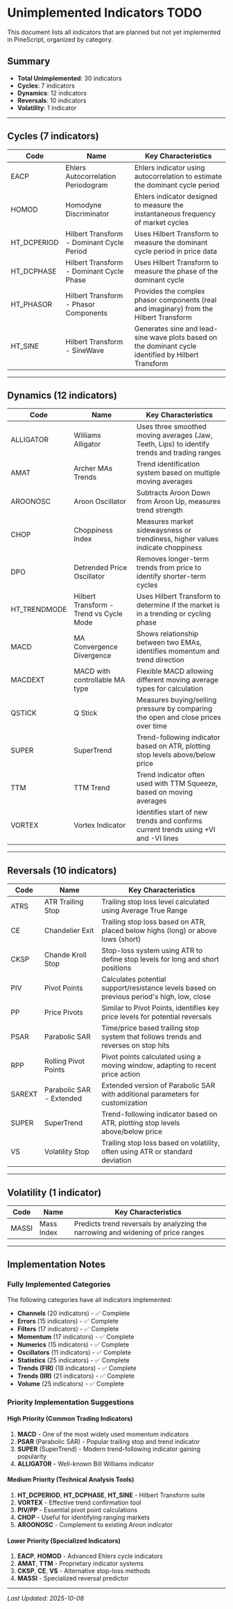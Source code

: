 # Unimplemented Indicators TODO

This document lists all indicators that are planned but not yet implemented in PineScript, organized by category.

## Summary
- **Total Unimplemented**: 30 indicators
- **Cycles**: 7 indicators
- **Dynamics**: 12 indicators
- **Reversals**: 10 indicators
- **Volatility**: 1 indicator

---

## Cycles (7 indicators)

| Code | Name | Key Characteristics |
|------|------|---------------------|
| EACP | Ehlers Autocorrelation Periodogram | Ehlers indicator using autocorrelation to estimate the dominant cycle period |
| HOMOD | Homodyne Discriminator | Ehlers indicator designed to measure the instantaneous frequency of market cycles |
| HT_DCPERIOD | Hilbert Transform - Dominant Cycle Period | Uses Hilbert Transform to measure the dominant cycle period in price data |
| HT_DCPHASE | Hilbert Transform - Dominant Cycle Phase | Uses Hilbert Transform to measure the phase of the dominant cycle |
| HT_PHASOR | Hilbert Transform - Phasor Components | Provides the complex phasor components (real and imaginary) from the Hilbert Transform |
| HT_SINE | Hilbert Transform - SineWave | Generates sine and lead-sine wave plots based on the dominant cycle identified by Hilbert Transform |

---

## Dynamics (12 indicators)

| Code | Name | Key Characteristics |
|------|------|---------------------|
| ALLIGATOR | Williams Alligator | Uses three smoothed moving averages (Jaw, Teeth, Lips) to identify trends and trading ranges |
| AMAT | Archer MAs Trends | Trend identification system based on multiple moving averages |
| AROONOSC | Aroon Oscillator | Subtracts Aroon Down from Aroon Up, measures trend strength |
| CHOP | Choppiness Index | Measures market sidewaysness or trendiness, higher values indicate choppiness |
| DPO | Detrended Price Oscillator | Removes longer-term trends from price to identify shorter-term cycles |
| HT_TRENDMODE | Hilbert Transform - Trend vs Cycle Mode | Uses Hilbert Transform to determine if the market is in a trending or cycling phase |
| MACD | MA Convergence Divergence | Shows relationship between two EMAs, identifies momentum and trend direction |
| MACDEXT | MACD with controllable MA type | Flexible MACD allowing different moving average types for calculation |
| QSTICK | Q Stick | Measures buying/selling pressure by comparing the open and close prices over time |
| SUPER | SuperTrend | Trend-following indicator based on ATR, plotting stop levels above/below price |
| TTM | TTM Trend | Trend indicator often used with TTM Squeeze, based on moving averages |
| VORTEX | Vortex Indicator | Identifies start of new trends and confirms current trends using +VI and -VI lines |

---

## Reversals (10 indicators)

| Code | Name | Key Characteristics |
|------|------|---------------------|
| ATRS | ATR Trailing Stop | Trailing stop loss level calculated using Average True Range |
| CE | Chandelier Exit | Trailing stop loss based on ATR, placed below highs (long) or above lows (short) |
| CKSP | Chande Kroll Stop | Stop-loss system using ATR to define stop levels for long and short positions |
| PIV | Pivot Points | Calculates potential support/resistance levels based on previous period's high, low, close |
| PP | Price Pivots | Similar to Pivot Points, identifies key price levels for potential reversals |
| PSAR | Parabolic SAR | Time/price based trailing stop system that follows trends and reverses on stop hits |
| RPP | Rolling Pivot Points | Pivot points calculated using a moving window, adapting to recent price action |
| SAREXT | Parabolic SAR - Extended | Extended version of Parabolic SAR with additional parameters for customization |
| SUPER | SuperTrend | Trend-following indicator based on ATR, plotting stop levels above/below price |
| VS | Volatility Stop | Trailing stop loss based on volatility, often using ATR or standard deviation |

---

## Volatility (1 indicator)

| Code | Name | Key Characteristics |
|------|------|---------------------|
| MASSI | Mass Index | Predicts trend reversals by analyzing the narrowing and widening of price ranges |

---

## Implementation Notes

### Fully Implemented Categories
The following categories have all indicators implemented:
- **Channels** (20 indicators) - ✅ Complete
- **Errors** (15 indicators) - ✅ Complete
- **Filters** (17 indicators) - ✅ Complete
- **Momentum** (17 indicators) - ✅ Complete
- **Numerics** (15 indicators) - ✅ Complete
- **Oscillators** (11 indicators) - ✅ Complete
- **Statistics** (25 indicators) - ✅ Complete
- **Trends (FIR)** (18 indicators) - ✅ Complete
- **Trends (IIR)** (21 indicators) - ✅ Complete
- **Volume** (25 indicators) - ✅ Complete

### Priority Implementation Suggestions

#### High Priority (Common Trading Indicators)
1. **MACD** - One of the most widely used momentum indicators
2. **PSAR** (Parabolic SAR) - Popular trailing stop and trend indicator
3. **SUPER** (SuperTrend) - Modern trend-following indicator gaining popularity
4. **ALLIGATOR** - Well-known Bill Williams indicator

#### Medium Priority (Technical Analysis Tools)
1. **HT_DCPERIOD**, **HT_DCPHASE**, **HT_SINE** - Hilbert Transform suite
2. **VORTEX** - Effective trend confirmation tool
3. **PIV/PP** - Essential pivot point calculations
4. **CHOP** - Useful for identifying ranging markets
5. **AROONOSC** - Complement to existing Aroon indicator

#### Lower Priority (Specialized Indicators)
1. **EACP**, **HOMOD** - Advanced Ehlers cycle indicators
2. **AMAT**, **TTM** - Proprietary indicator systems
3. **CKSP**, **CE**, **VS** - Alternative stop-loss methods
4. **MASSI** - Specialized reversal predictor

---

*Last Updated: 2025-10-08*
